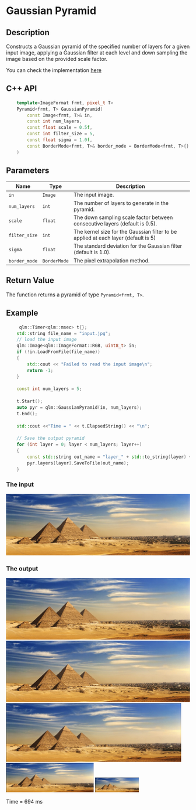 # Gaussian Pyramid

## Description
Constructs a Gaussian pyramid of the specified number of layers for a given input image, applying a Gaussian filter at each level and down sampling the image based on the provided scale factor.

You can check the implementation [here](../../../../source/GaussianPyramid.cpp)

## C++ API


```c++
	template<ImageFormat frmt, pixel_t T>
	Pyramid<frmt, T> GaussianPyramid(
		const Image<frmt, T>& in,
        const int num_layers,
		const float scale = 0.5f,
		const int filter_size = 5,
		const float sigma = 1.0f,
		const BorderMode<frmt, T>& border_mode = BorderMode<frmt, T>{}
	)
```
## Parameters

| Name          | Type           | Description                                                                                              |
|---------------|----------------|----------------------------------------------------------------------------------------------------------|
| `in`          | `Image`        | The input image.                                                                                         |
| `num_layers`  | `int`       | The number of layers to generate in the pyramid.                                                         |
| `scale`       | `float`        | The down sampling scale factor between consecutive layers (default is 0.5).                              |
| `filter_size` | `int`       | The kernel size for the Gaussian filter to be applied at each layer (default is 5)                       |
| `sigma`       | `float`        | The standard deviation for the Gaussian filter (default is 1.0).                                         |
| `border_mode` | `BorderMode`   | The pixel extrapolation method.                                                                          |

## Return Value
The function returns a pyramid of type `Pyramid<frmt, T>`.

## Example

```c++
     qlm::Timer<qlm::msec> t{};
    std::string file_name = "input.jpg"; 
    // load the input image
    qlm::Image<qlm::ImageFormat::RGB, uint8_t> in;
    if (!in.LoadFromFile(file_name))
    {
        std::cout << "Failed to read the input image\n";
        return -1;
    }

    const int num_layers = 5;

    t.Start();
    auto pyr = qlm::GaussianPyramid(in, num_layers);
    t.End();

    std::cout <<"Time = " << t.ElapsedString() << "\n";

    // Save the output pyramid
    for (int layer = 0; layer < num_layers; layer++)
    {
        const std::string out_name = "layer_" + std::to_string(layer) + ".jpg";
        pyr.layers[layer].SaveToFile(out_name);
    }
```

### The input
![Input Image](input.jpg)
### The output
![Pyramid Image_0](layer_0.jpg)
![Pyramid Image_1](layer_1.jpg)
![Pyramid Image_2](layer_2.jpg)
![Pyramid Image_3](layer_3.jpg)
![Pyramid Image_4](layer_4.jpg)

Time = 694 ms
